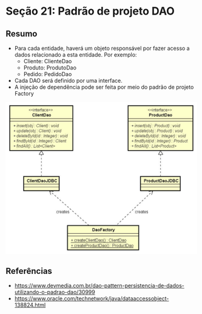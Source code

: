 # Seção 21: Padrão de projeto DAO

## Resumo
- Para cada entidade, haverá um objeto responsável por fazer acesso a dados relacionado a esta
entidade. Por exemplo:
  - Cliente: ClienteDao
  - Produto: ProdutoDao
  - Pedido: PedidoDao
- Cada DAO será definido por uma interface.
- A injeção de dependência pode ser feita por meio do padrão de projeto Factory

![Diagrama UML do padrão de objetos DAO](./assets/uml_dao_pattern.png)

## Referências
- https://www.devmedia.com.br/dao-pattern-persistencia-de-dados-utilizando-o-padrao-dao/30999
- https://www.oracle.com/technetwork/java/dataaccessobject-138824.html